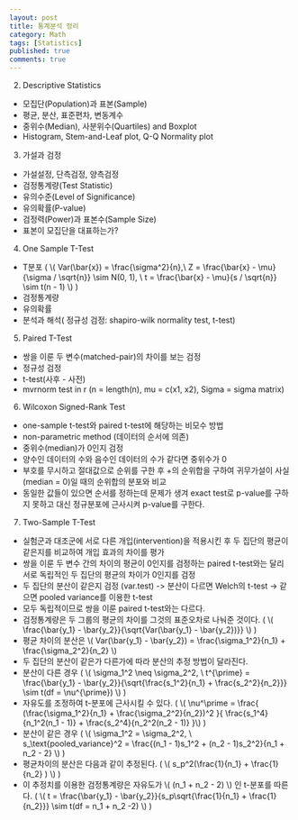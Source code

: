 ```yaml
---
layout: post
title: 통계분석 정리 
category: Math 
tags: [Statistics]
published: true
comments: true
---
```


2. Descriptive Statistics
 - 모집단(Population)과 표본(Sample)
 - 평균, 분산, 표준편차, 변동계수
 - 중위수(Median), 사분위수(Quartiles) and Boxplot
 - Histogram, Stem-and-Leaf plot, Q-Q Normality plot

3. 가설과 검정
 - 가설설정, 단측검정, 양측검정
 - 검정통계량(Test Statistic)
 - 유의수준(Level of Significance)
 - 유의확률(P-value)
 - 검정력(Power)과 표본수(Sample Size)
 - 표본이 모집단을 대표하는가?

4. One Sample T-Test
 - T분포 ( \\( Var(\bar{x}) = \frac{\sigma^2}{n},\ Z = \frac{\bar{x} - \mu}{\sigma / \sqrt{n}} \sim N(0, 1), \ t = \frac{\bar{x} - \mu}{s / \sqrt{n}} \sim t(n - 1) \\) )
 - 검정통계량
 - 유의확률
 - 분석과 해석( 정규성 검정: shapiro-wilk normality test, t-test)

5. Paired T-Test
 - 쌍을 이룬 두 변수(matched-pair)의 차이를 보는 검정
 - 정규성 검정
 - t-test(사후 - 사전)
 - mvrnorm test in r (n = length(n), mu = c(x1, x2), Sigma = sigma matrix)

6. Wilcoxon Signed-Rank Test
 - one-sample t-test와 paired t-test에 해당하는 비모수 방법
 - non-parametric method (데이터의 순서에 의존)
 - 중위수(median)가 0인지 검정
 - 양수인 데이터의 수와 음수인 데이터의 수가 같다면 중위수가 0
 - 부호를 무시하고 절대값으로 순위를 구한 후 +의 순위합을 구하여 귀무가설이 사실(median = 0)일 때의 순위합의 분포와 비교
 - 동일한 값들이 있으면 순서를 정하는데 문제가 생겨 exact test로 p-value를 구하지 못하고 대신 정규분포에 근사시켜 p-value를 구한다.

7. Two-Sample T-Test
 - 실험군과 대조군에 서로 다른 개입(intervention)을 적용시킨 후 두 집단의 평균이 같은지를 비교하여 개입 효과의 차이를 평가
 - 쌍을 이룬 두 변수 간의 차이의 평균이 0인지를 검정하는 paired t-test와는 달리 서로 독립적인 두 집단의 평균의 차이가 0인지를 검정 
 - 두 집단의 분산이 같은지 검정 (var.test) -> 분산이 다르면 Welch의 t-test -> 같으면 pooled variance를 이용한 t-test
 - 모두 독립적이므로 쌍을 이룬 paired t-test와는 다르다.
 - 검정통계량은 두 그룹의 평균의 차이를 그것의 표준오차로 나눠준 것이다. ( \\( \frac{\bar{y\_1} - \bar{y\_2}}{\sqrt{Var(\bar{y\_1} - \bar{y\_2})}} \\) )
 - 평균 차이의 분산은 \\( Var(\bar{y\_1} - \bar{y\_2}) = \frac{\sigma\_1^2}{n\_1} + \frac{\sigma\_2^2}{n\_2} \\)
 - 두 집단의 분산이 같은가 다른가에 따라 분산의 추정 방법이 달라진다.
 - 분산이 다른 경우 ( \\( \sigma\_1^2 \neq \sigma\_2^2, \ t^{\prime} = \frac{\bar{y\_1} - \bar{y\_2}}{\sqrt{\frac{s\_1^2}{n\_1} + \frac{s\_2^2}{n\_2}}} \sim t(df = \nu^{\prime}) \\) )
 - 자유도를 조정하여 t-분포에 근사시킬 수 있다. ( \\( \nu^\prime = \frac{ (\frac{\sigma\_1^2}{n\_1} + \frac{\sigma\_2^2}{n\_2})^2 }{ \frac{s\_1^4}{n\_1^2(n\_1 - 1)} + \frac{s\_2^4}{n\_2^2(n\_2 - 1)} }\\) )
 - 분산이 같은 경우 ( \\( \sigma\_1^2 = \sigma\_2^2, \ s\_\text{pooled_variance}^2 = \frac{(n\_1 - 1)s\_1^2 + (n\_2 - 1)s\_2^2}{n\_1 + n\_2 - 2} \\) )
 - 평균차이의 분산은 다음과 같이 추정된다. ( \\( s\_p^2(\frac{1}{n\_1} + \frac{1}{n\_2} ) \\) )
 - 이 추정치를 이용한 검정통계량은 자유도가 \\( (n\_1 + n\_2 - 2) \\) 인 t-분포를 따른다. ( \\( t = \frac{\bar{y\_1} - \bar{y\_2}}{s\_p\sqrt{\frac{1}{n\_1} + \frac{1}{n\_2}}} \sim t(df = n\_1 + n\_2 -2) \\) ) 
